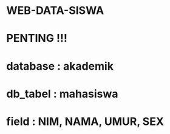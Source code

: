 # WEB-DATA-SISWA
# PENTING !!!
# database  : akademik
# db_tabel  : mahasiswa
# field     : NIM, NAMA, UMUR, SEX

